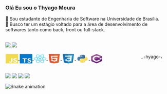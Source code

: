 ### Olá Eu sou o Thyago Moura
 📘 Sou estudante de Engenharia de Software na Universidade de Brasília.</br>
 💭 Busco ter um estágio voltado para a área de desenvolvimento de softwares tanto como back, front ou full-stack.</br>

 </br>
  
<div align="left">
  <a href="https://github.com/thyagomoura">
  <img height="180em" src="https://github-readme-stats.vercel.app/api?username=thyagomoura&show_icons=true&theme=tokyonight&include_all_commits=true&count_private=true"/>
  <img height="180em" src="https://github-readme-stats.vercel.app/api/top-langs/?username=thyagomoura&layout=compact&langs_count=7&theme=tokyonight"/>
</div>

<div style="display: inline_block"><br>
  <img align="center" alt="Thyago-Js" height="30" width="40" src="https://raw.githubusercontent.com/devicons/devicon/master/icons/javascript/javascript-plain.svg">
  <img align="center" alt="Thyago-Ts" height="30" width="40" src="https://raw.githubusercontent.com/devicons/devicon/master/icons/typescript/typescript-plain.svg">
  <img align="center" alt="Thyago-React" height="30" width="40" src="https://raw.githubusercontent.com/devicons/devicon/master/icons/react/react-original.svg">
  <img align="center" alt="Thyago-HTML" height="30" width="40" src="https://raw.githubusercontent.com/devicons/devicon/master/icons/html5/html5-original.svg">
  <img align="center" alt="Thyago-CSS" height="30" width="40" src="https://raw.githubusercontent.com/devicons/devicon/master/icons/css3/css3-original.svg">
  <img align="center" alt="Thyago-Python" height="30" width="40" src="https://raw.githubusercontent.com/devicons/devicon/master/icons/python/python-original.svg">
  <img align="center" alt="Thyago-Csharp" height="30" width="40" src="https://raw.githubusercontent.com/devicons/devicon/master/icons/csharp/csharp-original.svg">
  <img align="right" alt="Thyago-Pic" height="150" style="border-radius:50px;" src="https://media.discordapp.net/attachments/759670081067417600/939145000174886922/Design_sem_nome.png?width=610&height=610">
</div>

##
  
 <div> 
  <a href="https://instagram.com/thyagomouraa" target="_blank"><img src="https://img.shields.io/badge/-Instagram-%23E4405F?style=for-the-badge&logo=instagram&logoColor=white" target="_blank"></a>
  <a href = "mailto:thyagohenriquemoura@gmail.com"><img src="https://img.shields.io/badge/-Gmail-%23333?style=for-the-badge&logo=gmail&logoColor=white" target="_blank"></a>
  <a href="https://www.linkedin.com/in/thyago-moura-a781001a3/" target="_blank"><img src="https://img.shields.io/badge/-LinkedIn-%230077B5?style=for-the-badge&logo=linkedin&logoColor=white" target="_blank"></a>
   <a href = "https://t.me/thyagomoura"><img src="https://img.shields.io/badge/Telegram-2CA5E0?style=for-the-badge&logo=telegram&logoColor=white" target="_blank"/></a>
 
  ![Snake animation](https://github.com/thyagomoura/thyagomoura/blob/output/github-contribution-grid-snake.svg)
 
</div>
